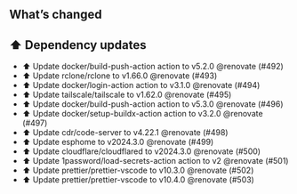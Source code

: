 ## What’s changed
## ⬆️ Dependency updates

- ⬆️ Update docker/build-push-action action to v5.2.0 @renovate (#492)
- ⬆️ Update rclone/rclone to v1.66.0 @renovate (#493)
- ⬆️ Update docker/login-action action to v3.1.0 @renovate (#494)
- ⬆️ Update tailscale/tailscale to v1.62.0 @renovate (#495)
- ⬆️ Update docker/build-push-action action to v5.3.0 @renovate (#496)
- ⬆️ Update docker/setup-buildx-action action to v3.2.0 @renovate (#497)
- ⬆️ Update cdr/code-server to v4.22.1 @renovate (#498)
- ⬆️ Update esphome to v2024.3.0 @renovate (#499)
- ⬆️ Update cloudflare/cloudflared to v2024.3.0 @renovate (#500)
- ⬆️ Update 1password/load-secrets-action action to v2 @renovate (#501)
- ⬆️ Update prettier/prettier-vscode to v10.3.0 @renovate (#502)
- ⬆️ Update prettier/prettier-vscode to v10.4.0 @renovate (#503)
